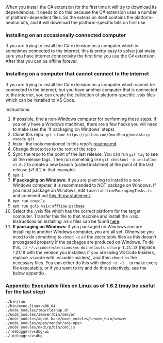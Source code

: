 When you install the C# extension for the first time it will try to download its dependencies. It needs to do this because the C# extension uses a number of platform-dependent files. So the extension itself contains the platform-neutral bits, and it will download the platform-specific bits on first use.

### Installing on an occasionally connected computer

If you are trying to install the C# extension on a computer which is sometimes connected to the internet, this is pretty easy to solve: just make sure you have internet connectivity the first time you use the C# extension. After that you can be offline forever.

### Installing on a computer that cannot connect to the internet

If you are trying to install the C# extension on a computer which cannot be connected to the internet, but you have another computer that is connected to the internet, you can create the collection of platform-specific .vsix files which can be installed to VS Code.

Instructions:

1. If possible, find a non-Windows computer for performing these steps. If you only have a Windows machines, there are a few hacks you will need to make (see the 'If packaging on Windows' steps).
2. Clone this repo: `git clone https://github.com/OmniSharp/omnisharp-vscode.git`
3. Install the tools mentioned in this repo's [readme.md](https://github.com/OmniSharp/omnisharp-vscode/#development).
4. Change directories to the root of the repo
5. Sync the repo to the point of the last release. You can run `git tag` to see all the release tags. Then run something like `git checkout -b installme v1.6.2` to create a new branch (called installme) at the point of the last release (v1.6.2 in that example).
6. `npm i`
7. **If packaging on Windows:** If you are planning to install to a non-Windows computer, it is recommended to NOT package on Windows. If you must package on Windows, edit `tasks\offlinePackagingTasks.ts` and comment out [this throw statement](https://github.com/OmniSharp/omnisharp-vscode/blob/1279c53b2fcfdd1a9eb1cb985f0871d1ffb289e8/tasks/offlinePackagingTasks.ts#L79).
8. `npm run compile`
9. `npm run gulp vsix:offline:package`
10. Select the .vsix file which has the correct platform for the target computer. Transfer this file to that machine and install the .vsix. Instructions on installing .vsix files can be found [here](https://github.com/OmniSharp/omnisharp-vscode/wiki/Installing-Beta-Releases). 
11. **If packaging on Windows:** If you packaged on Windows and are installing to another Windows computer, you are all set. Otherwise you need to do something to `chmod +x` all the executable files as this doesn't propagated properly if the packages are produced on Windows. To do this, `cd ~/.vscode/extensions/ms-dotnettools.csharp-1.21.18` (replace 1.21.18 with the version you installed; if you are using VS Code Insiders, replace .vscode with .vscode-insiders), and then `chmod +x` the necessary files. You can either do this with `chmod +x -R .` to make every file executable, or if you want to try and do this selectively, see the below appendix.

### Appendix: Executable files on Linux as of 1.6.2 (may be useful for the last step)
```
./bin/run
./bin/mono.linux-x86_64
./node_modules/tmp/cleanup.sh
./node_modules/semver/bin/semver
./node_modules/agent-base/node_modules/semver/bin/semver
./node_modules/open/vendor/xdg-open
./node_modules/mkdirp/bin/cmd.js
./.debugger/vsdbg-ui
./.debugger/vsdbg
```